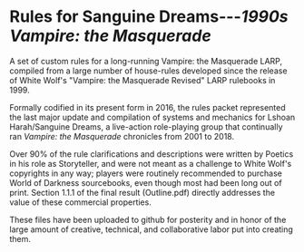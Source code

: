 # Rules for Sanguine Dreams---*1990s Vampire: the Masquerade*
A set of custom rules for a long-running Vampire: the Masquerade LARP, compiled from a large 
number of house-rules developed since the release of White Wolf's "Vampire: the Masquerade 
Revised" LARP rulebooks in 1999.

Formally codified in its present form in 2016, the rules packet represented the last major 
update and compilation of systems and mechanics for Lshoan Harah/Sanguine Dreams, a live-action 
role-playing group that continually ran *Vampire: the Masquerade* chronicles from 2001 to 2018.

Over 90% of the rule clarifications and descriptions were written by Poetics in his role as 
Storyteller, and were not meant as a challenge to White Wolf's copyrights in any way; players 
were routinely recommended to purchase World of Darkness sourcebooks, even though most had been 
long out of print. Section 1.1.1 of the final result (Outline.pdf) directly addresses the value 
of these commercial properties.

These files have been uploaded to github for posterity and in honor of the large amount of 
creative, technical, and collaborative labor put into creating them.
